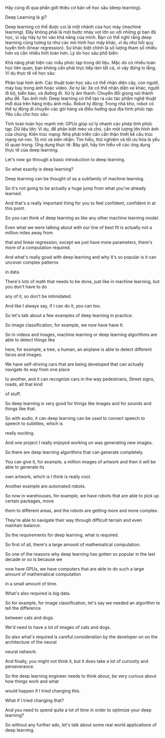 Hãy cùng đi qua phần giới thiệu cơ bản về học sâu (deep learning).

Deep Learning là gì?

Deep learning có thể được coi là một nhánh của học máy (machine learning).
Đây không phải là một bước nhảy vọt lớn so với những gì bạn đã học, vì vậy hãy tự tin vào khả năng của mình.
Bạn có thể nghĩ rằng deep learning cũng tương tự như các mô hình học máy khác, ví dụ như hồi quy tuyến tính (linear regression). Sự khác biệt chính là số lượng tham số nhiều hơn và cần nhiều tính toán hơn.
Lý do học sâu phổ biến:

Khả năng phát hiện các mẫu phức tạp trong dữ liệu.
Mặc dù có nhiều toán học liên quan, bạn không cần phải trực tiếp làm tất cả, vì vậy đừng lo lắng.
Ví dụ thực tế về học sâu:

Phân loại hình ảnh:
Các thuật toán học sâu có thể nhận diện cây, con người, máy bay trong ảnh hoặc video.
Xe tự lái:
Xe có thể nhận diện xe khác, người đi bộ, biển báo, và đường đi.
Xử lý âm thanh:
Chuyển đổi giọng nói thành phụ đề.
Tạo ảnh mới:
Deep learning có thể tạo ra các tác phẩm nghệ thuật mới dựa trên hàng triệu ảnh mẫu.
Robot tự động:
Trong nhà kho, robot có thể tự động di chuyển các gói hàng và điều hướng qua địa hình phức tạp.
Yêu cầu cho học sâu:

Tính toán toán học mạnh mẽ:
GPUs giúp xử lý nhanh các phép tính phức tạp.
Dữ liệu lớn:
Ví dụ, để phân biệt mèo và chó, cần một lượng lớn hình ảnh của chúng.
Kiến trúc mạng:
Nhà phát triển cần cẩn thận thiết kế cấu trúc mạng nơ-ron.
Tò mò và kiên nhẫn:
Tìm hiểu, thử nghiệm và tối ưu hóa là yếu tố quan trọng.
Ứng dụng thực tế:
Bây giờ, hãy tìm hiểu về các ứng dụng thực tế của deep learning.

Let's now go through a basic introduction to deep learning.

So what exactly is deep learning?

Deep learning can be thought of as a subfamily of machine learning.

So it's not going to be actually a huge jump from what you've already learned.

And that's a really important thing for you to feel confident, confident in at this point.

So you can think of deep learning as like any other machine learning model.

Even what we were talking about with our line of best fit is actually not a million miles away from

that and linear regression, except we just have more parameters, there's more of a computation required.

And what's really good with deep learning and why it's so popular is it can uncover complex patterns

in data.

There's lots of math that needs to be done, just like in machine learning, but you don't have to do

any of it, so don't be intimidated.

And like I always say, if I can do it, you can too.

So let's talk about a few examples of deep learning in practice.

So image classification, for example, we now have have It.

So in videos and images, machine learning or deep learning algorithms are able to detect things like

here, for example, a tree, a human, an airplane is able to detect different faces and images.

We have self-driving cars that are being developed that can actually navigate its way from one place

to another, and it can recognize cars in the way pedestrians, Street signs, roads, all that kind

of stuff.

So deep learning is very good for things like images and for sounds and things like that.

So with audio, it can deep learning can be used to convert speech to speech to subtitles, which is

really exciting.

And one project I really enjoyed working on was generating new images.

So there are deep learning algorithms that can generate completely.

You can give it, for example, a million images of artwork and then it will be able to generate its

own artwork, which is I think is really cool.

Another example are automated robots.

So now in warehouses, for example, we have robots that are able to pick up certain packages, move

them to different areas, and the robots are getting more and more complex.

They're able to navigate their way through difficult terrain and even maintain balance.

So the requirements for deep learning, what is required.

So first of all, there's a large amount of mathematical computation.

So one of the reasons why deep learning has gotten so popular in the last decade or so is because we

now have GPUs, we have computers that are able to do such a large amount of mathematical computation

in a small amount of time.

What's also required is big data.

So for example, for image classification, let's say we needed an algorithm to tell the difference

between cats and dogs.

We'd need to have a lot of images of cats and dogs.

So also what's required is careful consideration by the developer on on the architecture of the neural

neural network.

And finally, you might not think it, but it does take a lot of curiosity and perseverance.

So the deep learning engineer needs to think about, be very curious about how things work and what

would happen if I tried changing this.

What if I tried changing that?

And you need to spend quite a lot of time in order to optimize your deep learning?

So without any further ado, let's talk about some real world applications of deep learning.